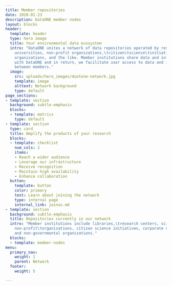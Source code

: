 ```yaml
---
title: Member repositories
date: 2020-01-23
description: DataONE member nodes
layout: blocks
header:
  template: header
  type: hero image
  title: Your environmental data ecosystem
  intro: "DataONE unites a network of data repositories operated by research centers,
    universities, non-profit organizations,\tcitizen\tscience\tinitiatives, government\tand\tnon-government
    organizations, and the like. Member institutions share data and infrastructure
    with DataONE and in return, we facilitate user access to data and interoperability
    between members."
  image:
    src: uploads/hero_images/duotone-network.jpg
    template: image
    alttext: Network background
    type: default
page_sections:
- template: section
  background: subtle-emphasis
  blocks:
  - template: metrics
    type: default
- template: section
  type: card
  title: Amplify the products of your research
  blocks:
  - template: checklist
    num_cols: 2
    items:
    - Reach a wider audience
    - Leverage our infrastructure
    - Receive recognition
    - Maintain high availability
    - Enhance collaboration
  button:
    template: button
    color: primary
    text: Learn about joining the network
    type: internal page
    internal_link: joinus.md
- template: section
  background: subtle-emphasis
  title: Repositories currently in our network
  intro: "Member institutions include libraries,\tresearch centers, scientific consortia,\tuniversities,\tmuseums,
    non-profit\torganizations, citizen science initiatives, corporate divisions and\tgovernmental
    and non-governmental organizations."
  blocks:
  - template: member-nodes
menu:
  primary_nav:
    weight: 1
    parent: Network
  footer:
    weight: 5

---
```

